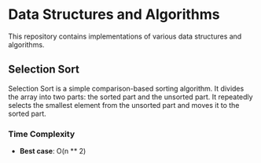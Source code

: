 # Data Structures and Algorithms

This repository contains implementations of various data structures and algorithms.

## Selection Sort

Selection Sort is a simple comparison-based sorting algorithm. It divides the array into two parts: the sorted part and the unsorted part. It repeatedly selects the smallest element from the unsorted part and moves it to the sorted part.

### Time Complexity
- **Best case**: O(n ** 2)
